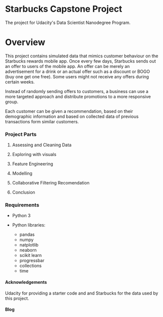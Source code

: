 # Starbucks Capstone Project

The project for Udacity's Data Scientist Nanodegree Program. 

# Overview
This project contains simulated data that mimics customer behaviour on the Starbucks rewards mobile app. Once every few days, Starbucks sends out an offer to users of the mobile app. An offer can be merely an advertisement for a drink or an actual offer such as a discount or BOGO (buy one get one free). Some users might not receive any offers during certain weeks.

Instead of randomly sending offers to customers, a business can use a more targeted approach and distribute promotions to a more responsive group.

Each customer can be given a recommendation, based on their demographic information and based on collected data of previous transactions form similar customers.

### Project Parts

1. Assessing and Cleaning Data

2.  Exploring with visuals

3.  Feature Engineering

4. Modelling

5. Collaborative Filtering Recomendation

6. Conclusion

 
### Requirements

- Python 3
- Python libraries:

  -  pandas
  -  numpy
  -  natplotlib
  -  neaborn
  -  scikit learn
  -  progressbar
  -  collections
  -  time

#### Acknowledgements

Udacity for providing a starter code and and Starbucks for the data used by this project.

#### Blog
